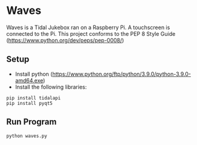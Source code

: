 # Waves
Waves is a Tidal Jukebox ran on a Raspberry Pi. A touchscreen is connected to the Pi.
This project conforms to the PEP 8 Style Guide (https://www.python.org/dev/peps/pep-0008/)
## Setup
- Install python (https://www.python.org/ftp/python/3.9.0/python-3.9.0-amd64.exe)
- Install the following libraries:
```
pip install tidalapi
pip install pyqt5
```
## Run Program
```
python waves.py
```
